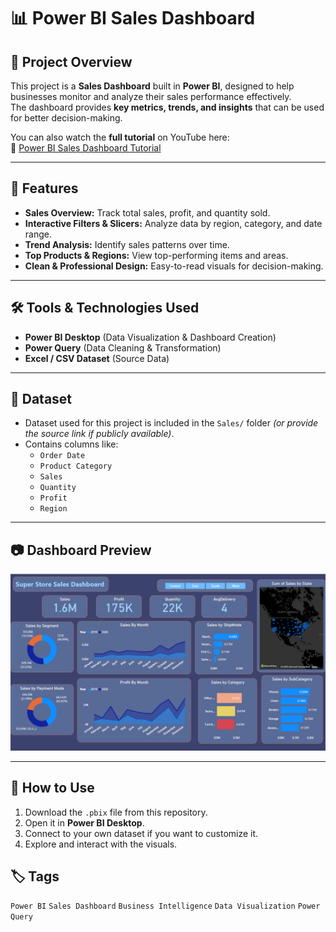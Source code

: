 # 📊 Power BI Sales Dashboard

## 📝 Project Overview
This project is a **Sales Dashboard** built in **Power BI**, designed to help businesses monitor and analyze their sales performance effectively.  
The dashboard provides **key metrics, trends, and insights** that can be used for better decision-making.  

You can also watch the **full tutorial** on YouTube here:  
🎥 [Power BI Sales Dashboard Tutorial](https://youtu.be/fZn83JRt4Nk)  

---

## 🎯 Features
- **Sales Overview:** Track total sales, profit, and quantity sold.  
- **Interactive Filters & Slicers:** Analyze data by region, category, and date range.  
- **Trend Analysis:** Identify sales patterns over time.  
- **Top Products & Regions:** View top-performing items and areas.  
- **Clean & Professional Design:** Easy-to-read visuals for decision-making.  

---

## 🛠️ Tools & Technologies Used
- **Power BI Desktop** (Data Visualization & Dashboard Creation)  
- **Power Query** (Data Cleaning & Transformation)  
- **Excel / CSV Dataset** (Source Data)  

---

## 📂 Dataset
- Dataset used for this project is included in the `Sales/` folder *(or provide the source link if publicly available)*.  
- Contains columns like:  
  - `Order Date`  
  - `Product Category`  
  - `Sales`  
  - `Quantity`  
  - `Profit`  
  - `Region`  

---

## 📷 Dashboard Preview

![Dashboard Screenshot](dashboard.png)  

---

## 🚀 How to Use
1. Download the `.pbix` file from this repository.  
2. Open it in **Power BI Desktop**.  
3. Connect to your own dataset if you want to customize it.  
4. Explore and interact with the visuals.

## 🏷️ Tags
`Power BI` `Sales Dashboard` `Business Intelligence` `Data Visualization` `Power Query`
